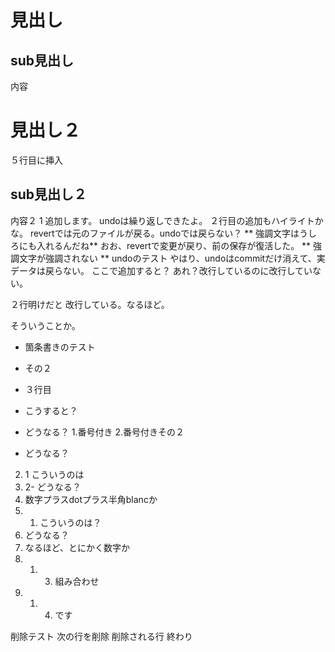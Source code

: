 # 見出し
## sub見出し
内容
# 見出し２
５行目に挿入
## sub見出し２
内容２ 1
追加します。
undoは繰り返しできたよ。
２行目の追加もハイライトかな。
revertでは元のファイルが戻る。undoでは戻らない？
** 強調文字はうしろにも入れるんだね**
おお、revertで変更が戻り、前の保存が復活した。
** 強調文字が強調されない **
undoのテスト
やはり、undoはcommitだけ消えて、実データは戻らない。
ここで追加すると？
あれ？改行しているのに改行していない。

２行明けだと
改行している。なるほど。

そういうことか。

- 箇条書きのテスト
- その２
- ３行目

- こうすると？
- どうなる？
1.番号付き
2.番号付きその２
- どうなる？
2. 1 こういうのは
3. 2- どうなる？
4. 数字プラスdotプラス半角blancか
4. 1. こういうのは？
1. どうなる？
4. なるほど、とにかく数字か
5. 1. 3. 組み合わせ
5. 1. 4. です

削除テスト
次の行を削除
削除される行
終わり

